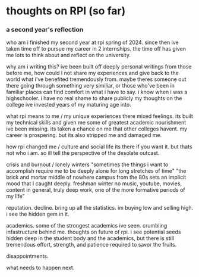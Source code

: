 # thoughts on RPI (so far)
### a second year's reflection

who am i
    finished my second year at rpi spring of 2024. since then ive taken time off to pursue my career in 2 internships. the time off has given me lots to think about and reflect on the university. 

why am i writing this?
    ive been built off deeply personal writings from those before me, how could I not share my experiences and give back to the world what i've benefited tremendously from. maybe theres someone out there going through something very similiar, or those who've been in familiar places can find comfort in what i have to say. i know when i was a highschooler. i have no real shame to share publicly my thoughts on the college ive invested years of my maturing age into.

what rpi means to me / my unique experiences there
    mixed feelings. its built my technical skills and given me some of greatest academic nourishment ive been missing. its taken a chance on me that other colleges havent. my career is prospering. but its also stripped me and damaged me. 

how rpi changed me / culture and social life
    its there if you want it. but thats not who i am. so ill tell the perspective of the desolate outcast. 

crisis and burnout / lonely winters
    "sometimes the things i want to accomplish require me to be deeply alone for long stretches of time"
"the brick and mortar middle of nowhere campus from the 80s sets an implicit mood that I caught deeply. freshman winter no music, youtube, movies, content in general, truly deep work, one of the more formative periods of my life"

reputation.
    decline. bring up all the statistics. im buying low and selling high. i see the hidden gem in it.  

academics.
    some of the strongest academics ive seen. crumbling infastructure behind me.
thoughts on future of rpi. i see potential seeds hidden deep in the student body and the academics, but there is still tremendous effort, strength, and patience required to savor the fruits. 

disappointments.

what needs to happen next. 